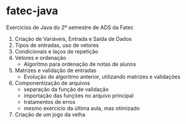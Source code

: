 # fatec-java
Exercícios de Java do 2º semestre de ADS da Fatec

1. Criação de Variáveis, Entrada e Saída de Dados
2. Tipos de entradas, uso de vetores
3. Condicionais e laços de repetição
4. Vetores e ordenação
    - Algoritmo para ordenação de notas de alunos
5. Matrizes e validação de entradas
    - Evolução do algoritmo anterior, utilizando matrizes e validações
6. Componentização de arquivos
    - separação da função de validação
    - importação das funções no arquivo principal
    - tratamentos de erros
    - mesmo exercício da última aula, mas otimizado
7. Criação de um jogo da velha
